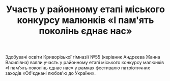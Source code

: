 ﻿---
title: Участь у районному етапі міського конкурсу малюнків «І пам'ять поколінь єднає нас»
---

Здобувачі освіти Криворізької гімназії №55 (керівник Андрєєва Жанна Василівна) взяли участь у районному етапі міського конкурсу малюнків «І пам'ять поколінь єднає нас» у рамках фестивалю патріотичних заходів «Об'єднані любов'ю до України».

<slideshow />
